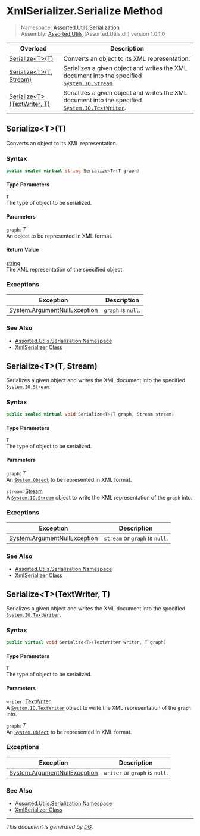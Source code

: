 ﻿# XmlSerializer.Serialize Method

> Namespace: [Assorted.Utils.Serialization](index.md#assortedutilsserialization-namespace)\
> Assembly: [Assorted.Utils](index.md) (Assorted.Utils.dll) version 1.0.1.0

Overload | Description
--- | ---
[Serialize\<T>(T)](Assorted.Utils.Serialization.XmlSerializer.Serialize.md#serializett) | Converts an object to its XML representation.
[Serialize\<T>(T, Stream)](Assorted.Utils.Serialization.XmlSerializer.Serialize.md#serializett-stream) | Serializes a given object and writes the XML document into the specified [`System.IO.Stream`](https://docs.microsoft.com/en-us/dotnet/api/system.io.stream).
[Serialize\<T>(TextWriter, T)](Assorted.Utils.Serialization.XmlSerializer.Serialize.md#serializettextwriter-t) | Serializes a given object and writes the XML document into the specified [`System.IO.TextWriter`](https://docs.microsoft.com/en-us/dotnet/api/system.io.textwriter).

## Serialize\<T>(T)

Converts an object to its XML representation.

### Syntax

```csharp
public sealed virtual string Serialize<T>(T graph)
```

#### Type Parameters

`T`\
The type of object to be serialized.

#### Parameters

`graph`: _T_\
An object to be represented in XML format.

#### Return Value

[string](https://docs.microsoft.com/en-us/dotnet/api/system.string)\
The XML representation of the specified object.

### Exceptions

Exception | Description
--- | ---
[System.ArgumentNullException](https://docs.microsoft.com/en-us/dotnet/api/system.argumentnullexception) | `graph` is `null`.

### See Also

- [Assorted.Utils.Serialization Namespace](index.md#assortedutilsserialization-namespace)
- [XmlSerializer Class](Assorted.Utils.Serialization.XmlSerializer.md)

## Serialize\<T>(T, Stream)

Serializes a given object and writes the XML document into the specified [`System.IO.Stream`](https://docs.microsoft.com/en-us/dotnet/api/system.io.stream).

### Syntax

```csharp
public sealed virtual void Serialize<T>(T graph, Stream stream)
```

#### Type Parameters

`T`\
The type of object to be serialized.

#### Parameters

`graph`: _T_\
An [`System.Object`](https://docs.microsoft.com/en-us/dotnet/api/system.object) to be represented in XML format.

`stream`: [Stream](https://docs.microsoft.com/en-us/dotnet/api/system.io.stream)\
A [`System.IO.Stream`](https://docs.microsoft.com/en-us/dotnet/api/system.io.stream) object to write the XML representation of the `graph` into.

### Exceptions

Exception | Description
--- | ---
[System.ArgumentNullException](https://docs.microsoft.com/en-us/dotnet/api/system.argumentnullexception) | `stream` or `graph` is `null`.

### See Also

- [Assorted.Utils.Serialization Namespace](index.md#assortedutilsserialization-namespace)
- [XmlSerializer Class](Assorted.Utils.Serialization.XmlSerializer.md)

## Serialize\<T>(TextWriter, T)

Serializes a given object and writes the XML document into the specified [`System.IO.TextWriter`](https://docs.microsoft.com/en-us/dotnet/api/system.io.textwriter).

### Syntax

```csharp
public virtual void Serialize<T>(TextWriter writer, T graph)
```

#### Type Parameters

`T`\
The type of object to be serialized.

#### Parameters

`writer`: [TextWriter](https://docs.microsoft.com/en-us/dotnet/api/system.io.textwriter)\
A [`System.IO.TextWriter`](https://docs.microsoft.com/en-us/dotnet/api/system.io.textwriter) object to write the XML representation of the `graph` into.

`graph`: _T_\
An [`System.Object`](https://docs.microsoft.com/en-us/dotnet/api/system.object) to be represented in XML format.

### Exceptions

Exception | Description
--- | ---
[System.ArgumentNullException](https://docs.microsoft.com/en-us/dotnet/api/system.argumentnullexception) | `writer` or `graph` is `null`.

### See Also

- [Assorted.Utils.Serialization Namespace](index.md#assortedutilsserialization-namespace)
- [XmlSerializer Class](Assorted.Utils.Serialization.XmlSerializer.md)

---

_This document is generated by [DG](https://github.com/Khojasteh/dg)._
